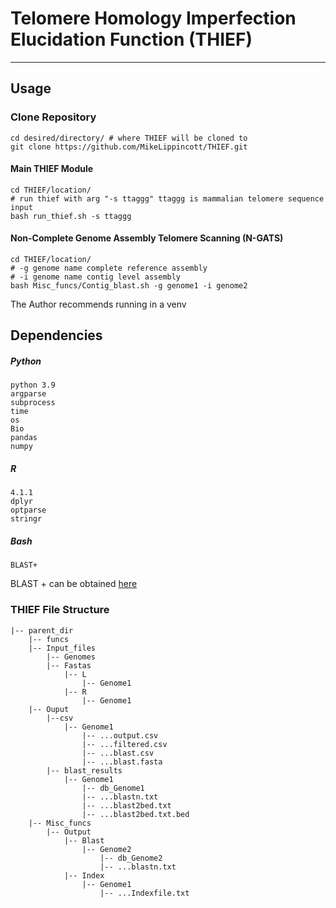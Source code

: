 # Telomere Homology Imperfection Elucidation Function (THIEF)

---


## Usage

### Clone Repository
```
cd desired/directory/ # where THIEF will be cloned to
git clone https://github.com/MikeLippincott/THIEF.git
```
#### Main THIEF Module

```
cd THIEF/location/ 
# run thief with arg "-s ttaggg" ttaggg is mammalian telomere sequence input
bash run_thief.sh -s ttaggg     
```
#### Non-Complete Genome Assembly Telomere Scanning (N-GATS) 
```
cd THIEF/location/ 
# -g genome name complete reference assembly
# -i genome name contig level assembly
bash Misc_funcs/Contig_blast.sh -g genome1 -i genome2
```
The Author recommends running in a venv
## Dependencies
##### Python
```
python 3.9
argparse
subprocess
time
os
Bio
pandas
numpy
```
##### R
```
4.1.1
dplyr
optparse
stringr
```
##### Bash
```
BLAST+
```
BLAST + can be obtained [here](https://www.ncbi.nlm.nih.gov/books/NBK569861/)

### THIEF File Structure
```
|-- parent_dir
    |-- funcs
    |-- Input_files
        |-- Genomes 
        |-- Fastas    
            |-- L
                |-- Genome1    
            |-- R
                |-- Genome1     
    |-- Ouput  
        |--csv 
            |-- Genome1   
                |-- ...output.csv  
                |-- ...filtered.csv  
                |-- ...blast.csv  
                |-- ...blast.fasta  
        |-- blast_results  
            |-- Genome1  
                |-- db_Genome1  
                |-- ...blastn.txt  
                |-- ...blast2bed.txt
                |-- ...blast2bed.txt.bed  
    |-- Misc_funcs
        |-- Output
            |-- Blast
                |-- Genome2
                    |-- db_Genome2
                    |-- ...blastn.txt
            |-- Index
                |-- Genome1
                    |-- ...Indexfile.txt
            
```
